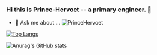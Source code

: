 ### Hi this is Prince-Hervoet -- a primary engineer. 👋
- 💬 Ask me about ...
![PrinceHervoet](https://github.com/Prince-Hervoet/Prince-Hervoet/assets/122962161/d3af3b38-6eab-46c9-bf4a-11068223b45a)

[![Top Langs](https://github-readme-stats.vercel.app/api/top-langs/?username=Prince-Hervoet&layout=pie)](https://github.com/anuraghazra/github-readme-stats)

![Anurag's GitHub stats](https://github-readme-stats.vercel.app/api?username=Prince-Hervoet&show_icons=true&theme=transparent)




<!--
**Prince-Hervoet/Prince-Hervoet** is a ✨ _special_ ✨ repository because its `README.md` (this file) appears on your GitHub profile.

Here are some ideas to get you started:

- 🔭 I’m currently working on ...
- 🌱 I’m currently learning ...
- 👯 I’m looking to collaborate on ...
- 🤔 I’m looking for help with ...
- 💬 Ask me about ...
- 📫 How to reach me: ...
- 😄 Pronouns: ...
- ⚡ Fun fact: ...
-->
